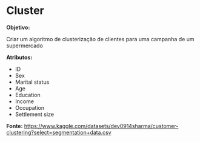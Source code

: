 # Cluster

**Objetivo:**

Criar um algoritmo de clusterização de clientes para uma campanha de um supermercado

**Atributos:** 
- ID
- Sex
- Marital status
- Age
- Education
- Income
- Occupation
- Settlement size

**Fonte:**
https://www.kaggle.com/datasets/dev0914sharma/customer-clustering?select=segmentation+data.csv
